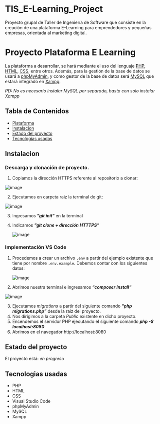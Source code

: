 # TIS_E-Learning_Project
Proyecto grupal de Taller de Ingeniería de Software que consiste en la creación de una plataforma E-Learning para emprendedores y pequeñas empresas, orientada al marketing digital.

# Proyecto Plataforma E Learning

La plataforma a desarrollar, se hará mediante el uso del lenguaje [PHP](https://www.php.net/), [HTML](https://html.com/), [CSS](https://lenguajecss.com/css/), entre otros. Además, para la gestión de la base de datos se usará a [phpMyAdmin](https://www.phpmyadmin.net/), y como gestor de la base de datos será [MySQL](https://www.mysql.com/) que estará integrado en [Xampp](https://www.apachefriends.org/es/index.html). 

_PD: No es necesario instalar MySQL por separado, basta con solo instalar Xampp_

## Tabla de Contenidos
* [Plataforma](#proyecto-plataforma-e-learning)
* [Instalacion](#instalacion)
* [Estado del proyecto](#estado-del-proyecto)
* [Tecnologias usadas](#tecnologias-usadas)

## Instalacion

### Descarga y clonación de proyecto.

1. Copiamos la dirección HTTPS referente al repositorio a clonar:

![image](https://github.com/user-attachments/assets/90922dab-26ae-4ae3-9ea3-d96dffeaee79)

2. Ejecutamos en carpeta raiz la terminal de git:

![image](https://github.com/user-attachments/assets/688d3681-ded3-428e-a20b-9f59703c91be)

3. Ingresamos ***"git init"*** en la terminal
4. Indicamos ***"git clone + dirección HTTTPS"***

   ![image](https://github.com/user-attachments/assets/322f2151-c8ea-4bb0-bf53-84a9118c44dd)

### Implementación VS Code

1. Procedemos a crear un archivo `.env` a partir del ejemplo existente que tiene por nombre `.env.example`. Debemos contar con los siguientes datos:

   ![image](https://github.com/user-attachments/assets/5b23c472-22d3-4e25-a130-60779f53a598)

2. Abrimos nuestra terminal e ingresamos ***"composer install"***

![image](https://github.com/user-attachments/assets/9992148f-7530-4ab2-a782-05fb857ca189)

3. Ejecutamos _migrations_ a partir del siguiente comando ***"php migrations.php"*** desde la raiz del proyecto.
4. Nos dirigimos a la carpeta _Public_ existente en dicho proyecto.
5. Encendemos el servidor PHP ejecutando el siguiente comando ***php -S localhost:8080***
6. Abrimos en el navegador http://localhost:8080
   
## Estado del proyecto

El proyecto está: _en progreso_

## Tecnologias usadas

- PHP
- HTML
- CSS
- Visual Studio Code
- phpMyAdmin
- MySQL
- Xampp
